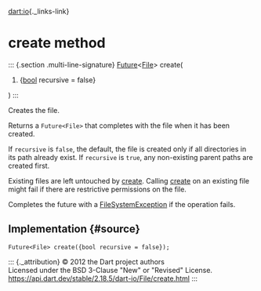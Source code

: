 [dart:io](../../dart-io/dart-io-library){._links-link}

create method
=============

::: {.section .multi-line-signature}
[Future](../../dart-async/future-class)\<[File](../file-class)\> create(

1.  {[bool](../../dart-core/bool-class) recursive = false}

)
:::

Creates the file.

Returns a `Future<File>` that completes with the file when it has been
created.

If `recursive` is `false`, the default, the file is created only if all
directories in its path already exist. If `recursive` is `true`, any
non-existing parent paths are created first.

Existing files are left untouched by [create](create). Calling
[create](create) on an existing file might fail if there are restrictive
permissions on the file.

Completes the future with a
[FileSystemException](../filesystemexception-class) if the operation
fails.

Implementation {#source}
--------------

``` {.language-dart data-language="dart"}
Future<File> create({bool recursive = false});
```

::: {._attribution}
© 2012 the Dart project authors\
Licensed under the BSD 3-Clause \"New\" or \"Revised\" License.\
<https://api.dart.dev/stable/2.18.5/dart-io/File/create.html>
:::
